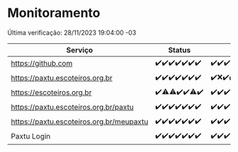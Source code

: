 # Monitoramento

Última verificação: 28/11/2023 19:04:00 -03

|Serviço|Status|Últimas 24h|
|---|---|---|
|https://github.com|<span title="2023-11-21: OK=24">✔️</span><span title="2023-11-22: OK=23">✔️</span><span title="2023-11-23: OK=24">✔️</span><span title="2023-11-24: OK=24">✔️</span><span title="2023-11-25: OK=24">✔️</span><span title="2023-11-26: OK=24">✔️</span><span title="2023-11-27: OK=23">✔️</span>|<span title="27/11/2023 20:06:00 -03 : 200">✔️</span><span title="27/11/2023 21:31:00 -03 : 200">✔️</span><span title="27/11/2023 22:48:00 -03 : 200">✔️</span><span title="27/11/2023 23:21:00 -03 : 200">✔️</span><span title="28/11/2023 00:07:00 -03 : 200">✔️</span><span title="28/11/2023 01:07:00 -03 : 200">✔️</span><span title="28/11/2023 02:06:00 -03 : 200">✔️</span><span title="28/11/2023 03:09:00 -03 : 200">✔️</span><span title="28/11/2023 04:06:00 -03 : 200">✔️</span><span title="28/11/2023 05:08:00 -03 : 200">✔️</span><span title="28/11/2023 06:06:00 -03 : 200">✔️</span><span title="28/11/2023 07:07:00 -03 : 200">✔️</span><span title="28/11/2023 08:04:00 -03 : 200">✔️</span><span title="28/11/2023 09:11:00 -03 : 200">✔️</span><span title="28/11/2023 10:08:00 -03 : 200">✔️</span><span title="28/11/2023 11:05:00 -03 : 200">✔️</span><span title="28/11/2023 12:06:00 -03 : 200">✔️</span><span title="28/11/2023 13:08:00 -03 : 200">✔️</span><span title="28/11/2023 14:05:00 -03 : 200">✔️</span><span title="28/11/2023 15:08:00 -03 : 200">✔️</span><span title="28/11/2023 16:03:00 -03 : 200">✔️</span><span title="28/11/2023 17:06:00 -03 : 200">✔️</span><span title="28/11/2023 18:04:00 -03 : 200">✔️</span><span title="28/11/2023 19:04:00 -03 : 200">✔️</span>|
|https://paxtu.escoteiros.org.br|<span title="2023-11-21: OK=24">✔️</span><span title="2023-11-22: OK=23">✔️</span><span title="2023-11-23: OK=24">✔️</span><span title="2023-11-24: OK=24">✔️</span><span title="2023-11-25: OK=24">✔️</span><span title="2023-11-26: OK=24">✔️</span><span title="2023-11-27: OK=23">✔️</span>|<span title="27/11/2023 20:06:00 -03 : 200">✔️</span><span title="27/11/2023 21:31:00 -03 : 0">❌</span><span title="27/11/2023 22:48:00 -03 : 200">✔️</span><span title="27/11/2023 23:21:00 -03 : 200">✔️</span><span title="28/11/2023 00:07:00 -03 : 200">✔️</span><span title="28/11/2023 01:07:00 -03 : 200">✔️</span><span title="28/11/2023 02:06:00 -03 : 200">✔️</span><span title="28/11/2023 03:09:00 -03 : 200">✔️</span><span title="28/11/2023 04:06:00 -03 : 200">✔️</span><span title="28/11/2023 05:08:00 -03 : 200">✔️</span><span title="28/11/2023 06:06:00 -03 : 200">✔️</span><span title="28/11/2023 07:07:00 -03 : 200">✔️</span><span title="28/11/2023 08:04:00 -03 : 200">✔️</span><span title="28/11/2023 09:11:00 -03 : 200">✔️</span><span title="28/11/2023 10:08:00 -03 : 200">✔️</span><span title="28/11/2023 11:05:00 -03 : 200">✔️</span><span title="28/11/2023 12:06:00 -03 : 200">✔️</span><span title="28/11/2023 13:08:00 -03 : 200">✔️</span><span title="28/11/2023 14:05:00 -03 : 200">✔️</span><span title="28/11/2023 15:08:00 -03 : 200">✔️</span><span title="28/11/2023 16:03:00 -03 : 200">✔️</span><span title="28/11/2023 17:06:00 -03 : 200">✔️</span><span title="28/11/2023 18:04:00 -03 : 200">✔️</span><span title="28/11/2023 19:04:00 -03 : 200">✔️</span>|
|https://escoteiros.org.br|<span title="2023-11-21: OK=24">✔️</span><span title="2023-11-22: OK=22, Falhas=1">⚠️</span><span title="2023-11-23: OK=23, Falhas=1">⚠️</span><span title="2023-11-24: OK=24">✔️</span><span title="2023-11-25: OK=24">✔️</span><span title="2023-11-26: OK=23, Falhas=1">⚠️</span><span title="2023-11-27: OK=23">✔️</span>|<span title="27/11/2023 20:06:00 -03 : 200">✔️</span><span title="27/11/2023 21:31:00 -03 : 200">✔️</span><span title="27/11/2023 22:48:00 -03 : 200">✔️</span><span title="27/11/2023 23:21:00 -03 : 200">✔️</span><span title="28/11/2023 00:07:00 -03 : 200">✔️</span><span title="28/11/2023 01:07:00 -03 : 200">✔️</span><span title="28/11/2023 02:06:00 -03 : 200">✔️</span><span title="28/11/2023 03:09:00 -03 : 200">✔️</span><span title="28/11/2023 04:06:00 -03 : 200">✔️</span><span title="28/11/2023 05:08:00 -03 : 200">✔️</span><span title="28/11/2023 06:06:00 -03 : 200">✔️</span><span title="28/11/2023 07:07:00 -03 : 200">✔️</span><span title="28/11/2023 08:04:00 -03 : 200">✔️</span><span title="28/11/2023 09:11:00 -03 : 200">✔️</span><span title="28/11/2023 10:08:00 -03 : 200">✔️</span><span title="28/11/2023 11:05:00 -03 : 200">✔️</span><span title="28/11/2023 12:06:00 -03 : 200">✔️</span><span title="28/11/2023 13:08:00 -03 : 200">✔️</span><span title="28/11/2023 14:05:00 -03 : 200">✔️</span><span title="28/11/2023 15:08:00 -03 : 200">✔️</span><span title="28/11/2023 16:03:00 -03 : 200">✔️</span><span title="28/11/2023 17:06:00 -03 : 200">✔️</span><span title="28/11/2023 18:04:00 -03 : 200">✔️</span><span title="28/11/2023 19:04:00 -03 : 200">✔️</span>|
|https://paxtu.escoteiros.org.br/paxtu|<span title="2023-11-21: OK=24">✔️</span><span title="2023-11-22: OK=23">✔️</span><span title="2023-11-23: OK=24">✔️</span><span title="2023-11-24: OK=24">✔️</span><span title="2023-11-25: OK=24">✔️</span><span title="2023-11-26: OK=24">✔️</span><span title="2023-11-27: OK=23">✔️</span>|<span title="27/11/2023 20:06:00 -03 : 200">✔️</span><span title="27/11/2023 21:31:00 -03 : 200">✔️</span><span title="27/11/2023 22:48:00 -03 : 200">✔️</span><span title="27/11/2023 23:21:00 -03 : 200">✔️</span><span title="28/11/2023 00:07:00 -03 : 200">✔️</span><span title="28/11/2023 01:07:00 -03 : 200">✔️</span><span title="28/11/2023 02:06:00 -03 : 200">✔️</span><span title="28/11/2023 03:09:00 -03 : 200">✔️</span><span title="28/11/2023 04:06:00 -03 : 200">✔️</span><span title="28/11/2023 05:08:00 -03 : 200">✔️</span><span title="28/11/2023 06:06:00 -03 : 200">✔️</span><span title="28/11/2023 07:07:00 -03 : 200">✔️</span><span title="28/11/2023 08:04:00 -03 : 200">✔️</span><span title="28/11/2023 09:11:00 -03 : 200">✔️</span><span title="28/11/2023 10:08:00 -03 : 200">✔️</span><span title="28/11/2023 11:05:00 -03 : 200">✔️</span><span title="28/11/2023 12:06:00 -03 : 200">✔️</span><span title="28/11/2023 13:08:00 -03 : 200">✔️</span><span title="28/11/2023 14:05:00 -03 : 200">✔️</span><span title="28/11/2023 15:08:00 -03 : 200">✔️</span><span title="28/11/2023 16:03:00 -03 : 200">✔️</span><span title="28/11/2023 17:06:00 -03 : 200">✔️</span><span title="28/11/2023 18:04:00 -03 : 200">✔️</span><span title="28/11/2023 19:04:00 -03 : 200">✔️</span>|
|https://paxtu.escoteiros.org.br/meupaxtu|<span title="2023-11-21: OK=24">✔️</span><span title="2023-11-22: OK=23">✔️</span><span title="2023-11-23: OK=24">✔️</span><span title="2023-11-24: OK=24">✔️</span><span title="2023-11-25: OK=24">✔️</span><span title="2023-11-26: OK=24">✔️</span><span title="2023-11-27: OK=23">✔️</span>|<span title="27/11/2023 20:06:00 -03 : 200">✔️</span><span title="27/11/2023 21:31:00 -03 : 200">✔️</span><span title="27/11/2023 22:48:00 -03 : 200">✔️</span><span title="27/11/2023 23:21:00 -03 : 200">✔️</span><span title="28/11/2023 00:07:00 -03 : 200">✔️</span><span title="28/11/2023 01:07:00 -03 : 200">✔️</span><span title="28/11/2023 02:06:00 -03 : 200">✔️</span><span title="28/11/2023 03:09:00 -03 : 200">✔️</span><span title="28/11/2023 04:06:00 -03 : 200">✔️</span><span title="28/11/2023 05:08:00 -03 : 200">✔️</span><span title="28/11/2023 06:06:00 -03 : 200">✔️</span><span title="28/11/2023 07:07:00 -03 : 200">✔️</span><span title="28/11/2023 08:04:00 -03 : 200">✔️</span><span title="28/11/2023 09:11:00 -03 : 200">✔️</span><span title="28/11/2023 10:08:00 -03 : 200">✔️</span><span title="28/11/2023 11:05:00 -03 : 200">✔️</span><span title="28/11/2023 12:06:00 -03 : 200">✔️</span><span title="28/11/2023 13:08:00 -03 : 200">✔️</span><span title="28/11/2023 14:05:00 -03 : 200">✔️</span><span title="28/11/2023 15:08:00 -03 : 200">✔️</span><span title="28/11/2023 16:03:00 -03 : 200">✔️</span><span title="28/11/2023 17:06:00 -03 : 200">✔️</span><span title="28/11/2023 18:04:00 -03 : 200">✔️</span><span title="28/11/2023 19:04:00 -03 : 200">✔️</span>|
|Paxtu Login|<span title="2023-11-21: OK=24">✔️</span><span title="2023-11-22: OK=23">✔️</span><span title="2023-11-23: OK=24">✔️</span><span title="2023-11-24: OK=24">✔️</span><span title="2023-11-25: OK=24">✔️</span><span title="2023-11-26: OK=24">✔️</span><span title="2023-11-27: OK=23">✔️</span>|<span title="27/11/2023 20:06:00 -03 : 200">✔️</span><span title="27/11/2023 21:31:00 -03 : 200">✔️</span><span title="27/11/2023 22:48:00 -03 : 200">✔️</span><span title="27/11/2023 23:21:00 -03 : 200">✔️</span><span title="28/11/2023 00:07:00 -03 : 200">✔️</span><span title="28/11/2023 01:07:00 -03 : 200">✔️</span><span title="28/11/2023 02:06:00 -03 : 200">✔️</span><span title="28/11/2023 03:09:00 -03 : 200">✔️</span><span title="28/11/2023 04:06:00 -03 : 200">✔️</span><span title="28/11/2023 05:08:00 -03 : 200">✔️</span><span title="28/11/2023 06:06:00 -03 : 200">✔️</span><span title="28/11/2023 07:07:00 -03 : 200">✔️</span><span title="28/11/2023 08:04:00 -03 : 200">✔️</span><span title="28/11/2023 09:11:00 -03 : 200">✔️</span><span title="28/11/2023 10:08:00 -03 : 200">✔️</span><span title="28/11/2023 11:05:00 -03 : 200">✔️</span><span title="28/11/2023 12:06:00 -03 : 200">✔️</span><span title="28/11/2023 13:08:00 -03 : 200">✔️</span><span title="28/11/2023 14:05:00 -03 : 200">✔️</span><span title="28/11/2023 15:08:00 -03 : 200">✔️</span><span title="28/11/2023 16:03:00 -03 : 200">✔️</span><span title="28/11/2023 17:06:00 -03 : 200">✔️</span><span title="28/11/2023 18:04:00 -03 : 200">✔️</span><span title="28/11/2023 19:04:00 -03 : 200">✔️</span>|
